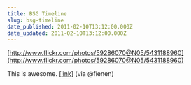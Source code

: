 ```yaml
---
title: BSG Timeline
slug: bsg-timeline
date_published: 2011-02-10T13:12:00.000Z
date_updated: 2011-02-10T13:12:00.000Z
---
```


[http://www.flickr.com/photos/59286070@N05/5431188960](http://www.flickr.com/photos/59286070@N05/5431188960)

This is awesome. [[link](http://www.flickr.com/photos/59286070@N05/5431188960)] (via @fienen)
